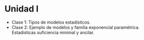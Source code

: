 # Unidad I
- Clase 1: Tipos de modelos estadísticos.
- Clase 2: Ejemplo de modelos y familia exponencial paramétrica. Estadisticas suficiencia minimal y ancilar.

  

